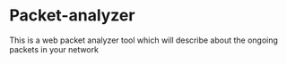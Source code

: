 # Packet-analyzer
This is a web packet analyzer tool which will describe about the ongoing packets in your network

